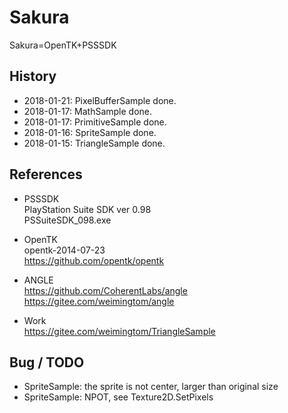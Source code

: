 # Sakura  
Sakura=OpenTK+PSSSDK  

## History  
* 2018-01-21: PixelBufferSample done.  
* 2018-01-17: MathSample done.  
* 2018-01-17: PrimitiveSample done.  
* 2018-01-16: SpriteSample done.  
* 2018-01-15: TriangleSample done.  

## References    
* PSSSDK  
PlayStation Suite SDK ver 0.98  
PSSuiteSDK_098.exe  

* OpenTK  
opentk-2014-07-23  
https://github.com/opentk/opentk  

* ANGLE  
https://github.com/CoherentLabs/angle  
https://gitee.com/weimingtom/angle    

* Work  
https://gitee.com/weimingtom/TriangleSample  

## Bug / TODO  
* SpriteSample: the sprite is not center, larger than original size  
* SpriteSample: NPOT, see Texture2D.SetPixels  
